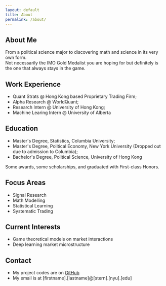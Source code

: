 ```yaml
---
layout: default
title: About
permalink: /about/
---
```


## About Me
From a political science major to discovering math and science in its very own form.   
Not necessarily the IMO Gold Medalist you are hoping for but definitely is the one that always stays in the game.

## Work Experience
- Quant Strats @ Hong Kong based Proprietary Trading Firm;
- Alpha Research @ WorldQuant;
- Research Intern @ University of Hong Kong;
- Machine Learing Intern @ University of Alberta

## Education
- Master's Degree, Statistics, Columbia University;
- Master's Degree, Political Economy, New York University (Dropped out due to admission to Columbia);
- Bachelor's Degree, Political Science, University of Hong Kong 

Some awards, some scholarships, and graduated with First-class Honors.

## Focus Areas
- Signal Research
- Math Modelling
- Statistical Learning
- Systematic Trading

## Current Interests
- Game theoretical models on market interactions
- Deep learning market microstructure
   
## Contact
- My project codes are on [GitHub](https://github.com/resyui)
- My email is at [firstname].[lastname]@[stern].[nyu].[edu]
